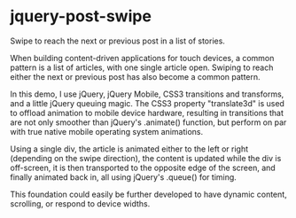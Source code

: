 jquery-post-swipe
=================

Swipe to reach the next or previous post in a list of stories.

When building content-driven applications for touch devices, a common pattern is a list of articles, with one single article open. Swiping to reach either the next or previous post has also become a common pattern. 

In this demo, I use jQuery, jQuery Mobile, CSS3 transitions and transforms, and a little jQuery queuing magic. The CSS3 property "translate3d" is used to offload animation to mobile device hardware, resulting in transitions that are not only smoother than jQuery's .animate() function, but perform on par with true native mobile operating system animations. 

Using a single div, the article is animated either to the left or right (depending on the swipe direction), the content is updated while the div is off-screen, it is then transported to the opposite edge of the screen, and finally animated back in, all using jQuery's .queue() for timing.

This foundation could easily be further developed to have dynamic content, scrolling, or respond to device widths.
